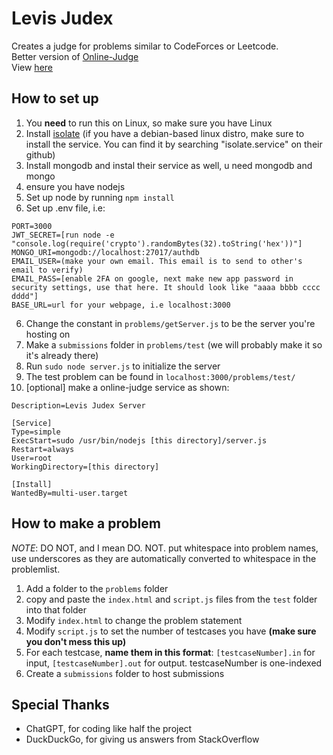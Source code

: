 # Levis Judex
Creates a judge for problems similar to CodeForces or Leetcode. \
Better version of [Online-Judge](https://github.com/VinkentLi/Online-Judge) \
View [here](https://judge.codejoint.org/)
## How to set up
1. You **need** to run this on Linux, so make sure you have Linux
1. Install [isolate](https://github.com/ioi/isolate) (if you have a debian-based linux distro, make sure to install the service. You can find it by searching "isolate.service" on their github)
2. Install mongodb and instal their service as well, u need mongodb and mongo
3. ensure you have nodejs
4. Set up node by running `npm install`
5. Set up .env file, i.e:
```
PORT=3000
JWT_SECRET=[run node -e "console.log(require('crypto').randomBytes(32).toString('hex'))"]
MONGO_URI=mongodb://localhost:27017/authdb
EMAIL_USER=(make your own email. This email is to send to other's email to verify)
EMAIL_PASS=[enable 2FA on google, next make new app password in security settings, use that here. It should look like "aaaa bbbb cccc dddd"]
BASE_URL=url for your webpage, i.e localhost:3000
```
6. Change the constant in `problems/getServer.js` to be the server you're hosting on
7. Make a `submissions` folder in `problems/test` (we will probably make it so it's already there)
6. Run `sudo node server.js` to initialize the server
7. The test problem can be found in `localhost:3000/problems/test/`
8. [optional] make a online-judge service as shown:
```[Unit]
Description=Levis Judex Server

[Service]
Type=simple
ExecStart=sudo /usr/bin/nodejs [this directory]/server.js
Restart=always
User=root
WorkingDirectory=[this directory]

[Install]
WantedBy=multi-user.target
```
## How to make a problem
*NOTE*:  DO NOT, and I mean DO. NOT. put whitespace into problem names, use underscores as they are automatically converted to whitespace in the problemlist.
1. Add a folder to the `problems` folder
2. copy and paste the `index.html` and `script.js` files from the `test` folder into that folder
3. Modify `index.html` to change the problem statement
4. Modify `script.js` to set the number of testcases you have **(make sure you don't mess this up)**
5. For each testcase, **name them in this format**: `[testcaseNumber].in` for input, `[testcaseNumber].out` for output. testcaseNumber is one-indexed
6. Create a `submissions` folder to host submissions
## Special Thanks
- ChatGPT, for coding like half the project
- DuckDuckGo, for giving us answers from StackOverflow
